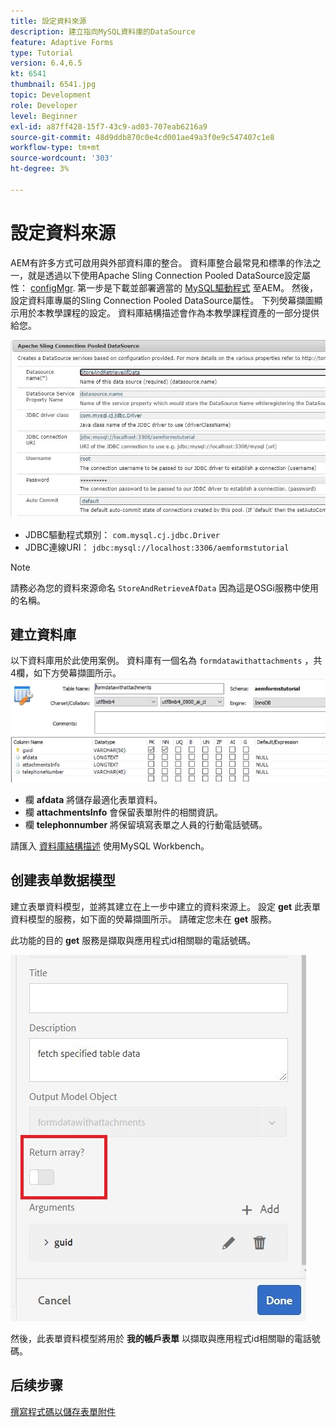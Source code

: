 ```yaml
---
title: 設定資料來源
description: 建立指向MySQL資料庫的DataSource
feature: Adaptive Forms
type: Tutorial
version: 6.4,6.5
kt: 6541
thumbnail: 6541.jpg
topic: Development
role: Developer
level: Beginner
exl-id: a87ff428-15f7-43c9-ad03-707eab6216a9
source-git-commit: 48d9ddb870c0e4cd001ae49a3f0e9c547407c1e8
workflow-type: tm+mt
source-wordcount: '303'
ht-degree: 3%

---
```


# 設定資料來源

AEM有許多方式可啟用與外部資料庫的整合。 資料庫整合最常見和標準的作法之一，就是透過以下使用Apache Sling Connection Pooled DataSource設定屬性： [configMgr](http://localhost:4502/system/console/configMgr).
第一步是下載並部署適當的 [MySQL驅動程式](https://mvnrepository.com/artifact/mysql/mysql-connector-java) 至AEM。
然後，設定資料庫專屬的Sling Connection Pooled DataSource屬性。 下列熒幕擷圖顯示用於本教學課程的設定。 資料庫結構描述會作為本教學課程資產的一部分提供給您。

![data-source](assets/data-source.JPG)


* JDBC驅動程式類別： `com.mysql.cj.jdbc.Driver`
* JDBC連線URI： `jdbc:mysql://localhost:3306/aemformstutorial`

>[!NOTE]
>請務必為您的資料來源命名 `StoreAndRetrieveAfData` 因為這是OSGi服務中使用的名稱。


## 建立資料庫


以下資料庫用於此使用案例。 資料庫有一個名為 `formdatawithattachments` ，共4欄，如下方熒幕擷圖所示。
![資料庫](assets/table-schema.JPG)

* 欄 **afdata** 將儲存最適化表單資料。
* 欄 **attachmentsInfo** 會保留表單附件的相關資訊。
* 欄 **telephonnumber** 將保留填寫表單之人員的行動電話號碼。

請匯入 [資料庫結構描述](assets/data-base-schema.sql)
使用MySQL Workbench。

## 创建表单数据模型

建立表單資料模型，並將其建立在上一步中建立的資料來源上。
設定 **get** 此表單資料模型的服務，如下面的熒幕擷圖所示。
請確定您未在 **get** 服務。

此功能的目的 **get** 服務是擷取與應用程式id相關聯的電話號碼。

![get-service](assets/get-service.JPG)

然後，此表單資料模型將用於 **我的帳戶表單** 以擷取與應用程式id相關聯的電話號碼。

## 后续步骤

[撰寫程式碼以儲存表單附件](./store-form-attachments.md)
